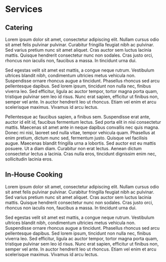 # Services

## Catering
Lorem ipsum dolor sit amet, consectetur adipiscing elit. Nullam cursus odio sit amet felis pulvinar pulvinar. Curabitur fringilla feugiat nibh ac pulvinar. Sed varius pretium nunc sit amet aliquet. Cras auctor sem luctus lacinia mattis. Quisque hendrerit consectetur nunc non sodales. Cras justo orci, rhoncus non iaculis non, faucibus a massa. In tincidunt urna dui.

Sed egestas velit sit amet est mattis, a congue neque rutrum. Vestibulum ultrices blandit nibh, condimentum ultricies metus vehicula non. Suspendisse ornare rhoncus augue a tincidunt. Phasellus rhoncus sed arcu pellentesque dapibus. Sed lorem ipsum, tincidunt non nulla nec, finibus viverra leo. Sed efficitur, ligula ac auctor tempor, tortor magna porta quam, tristique pulvinar sem leo id risus. Nunc erat sapien, efficitur ut finibus non, semper vel ante. In auctor hendrerit leo ut rhoncus. Etiam vel enim et arcu scelerisque maximus. Vivamus id arcu lectus.

Pellentesque ac faucibus sapien, a finibus sem. Suspendisse erat ante, auctor id elit id, faucibus fermentum lectus. Sed porta elit in nisi consectetur mattis. Maecenas sit amet ante in neque dapibus convallis nec quis magna. Donec mi nisi, laoreet sed nulla vitae, tempor vehicula quam. Phasellus at enim pretium, dictum nunc sed, fermentum justo. Quisque vel facilisis augue. Maecenas blandit fringilla urna a lobortis. Sed auctor est eu mattis posuere. Ut a diam diam. Curabitur non erat lectus. Aenean dictum consectetur lectus a lacinia. Cras nulla eros, tincidunt dignissim enim nec, sollicitudin lacinia eros.

## In-House Cooking
Lorem ipsum dolor sit amet, consectetur adipiscing elit. Nullam cursus odio sit amet felis pulvinar pulvinar. Curabitur fringilla feugiat nibh ac pulvinar. Sed varius pretium nunc sit amet aliquet. Cras auctor sem luctus lacinia mattis. Quisque hendrerit consectetur nunc non sodales. Cras justo orci, rhoncus non iaculis non, faucibus a massa. In tincidunt urna dui.

Sed egestas velit sit amet est mattis, a congue neque rutrum. Vestibulum ultrices blandit nibh, condimentum ultricies metus vehicula non. Suspendisse ornare rhoncus augue a tincidunt. Phasellus rhoncus sed arcu pellentesque dapibus. Sed lorem ipsum, tincidunt non nulla nec, finibus viverra leo. Sed efficitur, ligula ac auctor tempor, tortor magna porta quam, tristique pulvinar sem leo id risus. Nunc erat sapien, efficitur ut finibus non, semper vel ante. In auctor hendrerit leo ut rhoncus. Etiam vel enim et arcu scelerisque maximus. Vivamus id arcu lectus.

